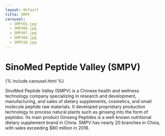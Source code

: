 ```yaml
---
layout: default
title: SMPV
carousel:
  - SMPV01.jpg
  - SMPV06.jpg
  - SMPV07.jpg
  - SMPV08.jpg
  - SMPV10.jpg
---
```

# SinoMed Peptide Valley (SMPV)

{% include carousel.html %}

SinoMed Peptide Valley (SMPV) is a Chinese health and wellness technology company specializing in research and development, manufacturing, and sales of dietary supplements, cosmetics, and small molecule peptide raw materials. It developed proprietary production technology to process natural plants such as ginseng into the form of peptides. Its main product Ginseng Peptides is a well-known nutritional dietary supplement brand in China. SMPV has nearly 20 branches in China, with sales exceeding $80 million in 2018.
